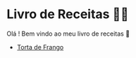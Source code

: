 # Livro de Receitas :man_cook:



Olá ! Bem vindo ao meu livro de receitas :wave:

* [Torta de Frango](receitas/torta.md)
